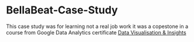# BellaBeat-Case-Study
This case study was for learning not a real job work it was a copestone in a course from Google Data Analytics certificate
[Data Visualisation & Insights](https://public.tableau.com/app/profile/ahmed.elshafei/viz/CaseStudy2HowCanaWellnessTechnologyCompanyPlayItSmart_17129253207470/PercentageofAverageActivetimeforusers)
